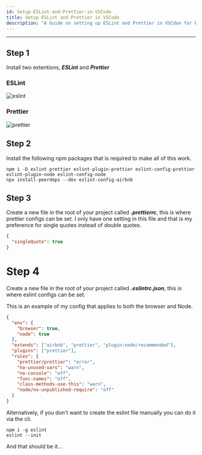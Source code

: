 ```yaml
---
id: Setup-ESLint-and-Prettier-in-VSCode
title: Setup ESLint and Prettier in VSCode
description: "A Guide on setting up ESLint and Prettier in VSCdoe for better code quality."
---
```


---

## Step 1

Install two extentions, **_ESLint_** and **_Prettier_**

### ESLint

![eslint](/img/docimages/CodeQuality/eslint.png)

### Prettier

![prettier](/img/docimages/CodeQuality/prettier.png)

## Step 2

Install the following npm packages that is required to make all of this work.

```batch
npm i -D eslint prettier eslint-plugin-prettier eslint-config-prettier eslint-plugin-node eslint-config-node
npx install-peerdeps --dev eslint-config-airbnb
```

## Step 3

Create a new file in the root of your project called **_.prettierrc_**, this is where prettier configs can be set.
I only have one setting in this file and that is my preference for single quotes instead of double quotes.

```json
{
  "singleQuote": true
}
```

# Step 4

Create a new file in the root of your project called **_.eslintrc.json_**, this is where eslint configs can be set.

This is an example of my config that applies to both the browser and Node.

```json
{
  "env": {
    "browser": true,
    "node": true
  },
  "extends": ["airbnb", "prettier", "plugin:node/recommended"],
  "plugins": ["prettier"],
  "rules": {
    "prettier/prettier": "error",
    "no-unused-vars": "warn",
    "no-console": "off",
    "func-names": "off",
    "class-methods-use-this": "warn",
    "node/no-unpublished-require": "off"
  }
}
```

Alternatively, if you don't want to create the eslint file manually you can do it via the cli.

```batch
npm i -g eslint
eslint --init
```

And that should be it...
